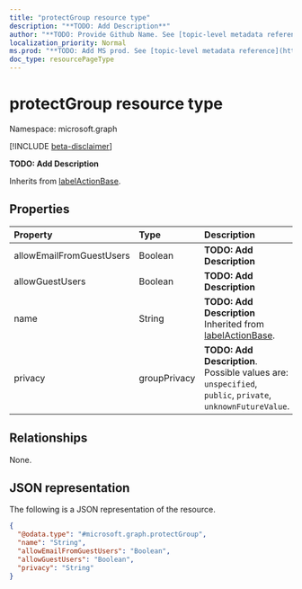 ```yaml
---
title: "protectGroup resource type"
description: "**TODO: Add Description**"
author: "**TODO: Provide Github Name. See [topic-level metadata reference](https://msgo.azurewebsites.net/add/document/guidelines/metadata.html#topic-level-metadata)**"
localization_priority: Normal
ms.prod: "**TODO: Add MS prod. See [topic-level metadata reference](https://msgo.azurewebsites.net/add/document/guidelines/metadata.html#topic-level-metadata)**"
doc_type: resourcePageType
---
```


# protectGroup resource type

Namespace: microsoft.graph

[!INCLUDE [beta-disclaimer](../../includes/beta-disclaimer.md)]

**TODO: Add Description**


Inherits from [labelActionBase](../resources/labelactionbase.md).

## Properties
|Property|Type|Description|
|:---|:---|:---|
|allowEmailFromGuestUsers|Boolean|**TODO: Add Description**|
|allowGuestUsers|Boolean|**TODO: Add Description**|
|name|String|**TODO: Add Description** Inherited from [labelActionBase](../resources/labelactionbase.md).|
|privacy|groupPrivacy|**TODO: Add Description**. Possible values are: `unspecified`, `public`, `private`, `unknownFutureValue`.|

## Relationships
None.

## JSON representation
The following is a JSON representation of the resource.
<!-- {
  "blockType": "resource",
  "@odata.type": "microsoft.graph.protectGroup"
}
-->
``` json
{
  "@odata.type": "#microsoft.graph.protectGroup",
  "name": "String",
  "allowEmailFromGuestUsers": "Boolean",
  "allowGuestUsers": "Boolean",
  "privacy": "String"
}
```

